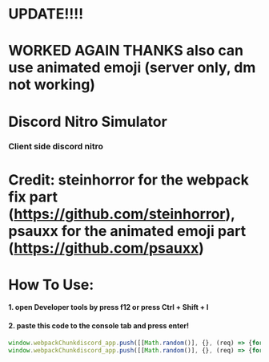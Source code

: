 # UPDATE!!!!
# WORKED AGAIN THANKS also can use animated emoji (server only, dm not working)
# Discord Nitro Simulator
### Client side discord nitro

# **Credit:** steinhorror for the webpack fix part (https://github.com/steinhorror), psauxx for the animated emoji part (https://github.com/psauxx)

# How To Use:
#### 1. open Developer tools by press f12 or press Ctrl + Shift + I
#### 2. paste this code to the console tab and press enter!
```javascript
window.webpackChunkdiscord_app.push([[Math.random()], {}, (req) => {for (const m of Object.keys(req.c).map((x) => req.c[x].exports).filter((x) => x)) {if (m.default && m.default.getCurrentUser !== undefined) {return m.default.getCurrentUser().premiumType = 2;}if (m.getCurrentUser !== undefined) {return m.getCurrentUser().premiumType = 2}}}]);
window.webpackChunkdiscord_app.push([[Math.random()], {}, (req) => {for (const m of Object.keys(req.c).map((x) => req.c[x].exports).filter((x) => x)) {if (m.default && m.default.canUseAnimatedEmojis !== void 0) {return m.default.canUseAnimatedEmojis("" + true) + true;}if (m.canUseAnimatedEmojis !== void 0) {return m.canUseAnimatedEmojis("" + true) + true}}}]);
```
